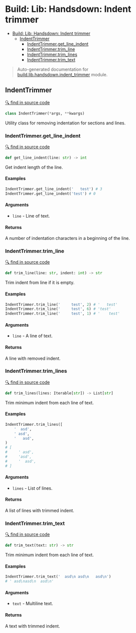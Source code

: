 # Build: Lib: Handsdown: Indent trimmer

- [Build: Lib: Handsdown: Indent trimmer](#build-lib-handsdown-indent-trimmer)
  - [IndentTrimmer](#indenttrimmer)
    - [IndentTrimmer.get_line_indent](#indenttrimmerget_line_indent)
    - [IndentTrimmer.trim_line](#indenttrimmertrim_line)
    - [IndentTrimmer.trim_lines](#indenttrimmertrim_lines)
    - [IndentTrimmer.trim_text](#indenttrimmertrim_text)

> Auto-generated documentation for [build.lib.handsdown.indent_trimmer](../build/lib/handsdown/indent_trimmer.py) module.

## IndentTrimmer

[🔍 find in source code](../build/lib/handsdown/indent_trimmer.py#L4)

```python
class IndentTrimmer(*args, **kwargs)
```
Utility class for removing indentation for sections and lines.

### IndentTrimmer.get_line_indent

[🔍 find in source code](../build/lib/handsdown/indent_trimmer.py#L87)

```python
def get_line_indent(line: str) -> int
```
Get indent length of the line.

#### Examples


```python
IndentTrimmer.get_line_indent('   test') # 3
IndentTrimmer.get_line_indent('test') # 0
```

#### Arguments

- `line` - Line of text.

#### Returns

A number of indentation characters in a beginning of the line.

### IndentTrimmer.trim_line

[🔍 find in source code](../build/lib/handsdown/indent_trimmer.py#L63)

```python
def trim_line(line: str, indent: int) -> str
```
Trim indent from line if it is empty.

#### Examples


```python
IndentTrimmer.trim_line('     test', 2) # '   test'
IndentTrimmer.trim_line('     test', 6) # 'test'
IndentTrimmer.trim_line('     test', 1) # '    test'
```

#### Arguments

- `line` - A line of text.

#### Returns

A line with removed indent.

### IndentTrimmer.trim_lines

[🔍 find in source code](../build/lib/handsdown/indent_trimmer.py#L30)

```python
def trim_lines(lines: Iterable[str]) -> List[str]
```
Trim minimum indent from each line of text.

#### Examples


```python
IndentTrimmer.trim_lines([
    '  asd',
    ' asd',
    '   asd',
)
# [
#     ' asd',
#     'asd',
#     '  asd',
# ]
```

#### Arguments

- `lines` - List of lines.

#### Returns

A list of lines with trimmed indent.

### IndentTrimmer.trim_text

[🔍 find in source code](../build/lib/handsdown/indent_trimmer.py#L9)

```python
def trim_text(text: str) -> str
```
Trim minimum indent from each line of text.

#### Examples


```python
IndentTrimmer.trim_text('  asd\n asd\n   asd\n')
# ' asd\nasd\n  asd\n'
```

#### Arguments

- `text` - Multiline text.

#### Returns

A text with trimmed indent.
